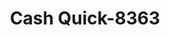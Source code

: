 ---
f_zip-code: 37033
f_state-code: TN
title: Cash Quick-8363
f_phone: 931-729-5400
f_city-only: Centerville
f_address: 116 Huddleston Street Centerville
f_location-unique-id: '8363'
slug: cash-quick-8363
updated-on: '2024-05-30T13:46:58.046Z'
created-on: '2024-05-30T13:36:59.803Z'
published-on: '2024-05-30T13:54:32.469Z'
f_city-state: cms/city/centerville-tn.md
f_company: cms/company/cash-quick.md
f_state: cms/state/tennessee.md
layout: '[payday-loan].html'
tags: payday-loan
---